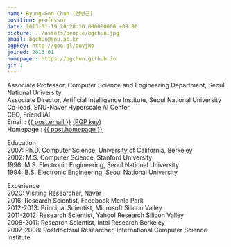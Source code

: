 ```yaml
---
name: Byung-Gon Chun (전병곤)
position: professor
date: 2013-01-19 20:28:10.000000000 +09:00
picture: ../assets/people/bgchun.jpg
email: bgchun@snu.ac.kr
pgpkey: http://goo.gl/ouyjWo
joined: 2013.01
homepage : https://bgchun.github.io
git : 
---
```


<p>
Associate Professor, Computer Science and Engineering Department, Seoul National University<br>
Associate Director, Artificial Intelligence Institute, Seoul National University<br>
Co-lead, SNU-Naver Hyperscale AI Center<br>
CEO, FriendliAI<br>
Email : <a href="mailto:{{ post.email }}">{{ post.email }}</a> <a href="{{ post.pgpkey }}" target="_blank" rel="noopener noreferrer">(PGP key)</a><br>
Homepage : <a href="{{ post.homepage }}" target="_blank" rel="noopener noreferrer">{{ post.homepage }}</a>
</p>
<p>Education<br>
2007: Ph.D. Computer Science, University of California, Berkeley<br>
2002: M.S. Computer Science, Stanford University<br>
1996: M.S. Electronic Engineering, Seoul National University<br>
1994: B.S. Electronic Engineering, Seoul National University</p>
<p>Experience<br>
2020: Visiting Researcher, Naver<br>
2016: Research Scientist, Facebook Menlo Park<br>
2012-2013: Principal Scientist, Microsoft Silicon Valley<br>
2011-2012: Research Scientist, Yahoo! Research Silicon Valley<br>
2008-2011: Research Scientist, Intel Research Berkeley<br>
2007-2008: Postdoctoral Researcher, International Computer Science Institute<br>
</p>
